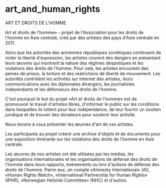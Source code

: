 # art_and_human_rights

ART ET DROITS DE L'HOMME

Art et droits de l'homme» - projet de l'Association pour les droits de l'homme en Asie centrale, créé par des artistes des pays d'Asie centrale en 2011.

Alors que les autorités des anciennes républiques soviétiques continuent de violer la liberté d'expression, les artistes courent des dangers en présentant leurs œuvres qui montrent la nature des régimes despotiques et les violations des droits de l'homme. Pour cela, les artistes encourent des peines de prison, la torture et des restrictions de liberté de mouvement. Les autorités contrôlent les activités sur Internet des artistes, leurs communications avec les diplomates étrangers, les journalistes indépendants et les défenseurs des droits de l'homme.

C'est pourquoi le but du projet «Art et droits de l'homme» est de promouvoir le travail d'artistes libres, d'informer le public sur les conditions dans lesquelles ils luttent pour leur indépendance, de leur fournir un soutien juridique et de trouver des donateurs pour soutenir leur activité.

Nous tenons à vous présenter les œuvres d'art de ces artistes.

Les participants au projet créent une archive d'objets et de documents pour une exposition itinérante sur les violations des droits de l'homme en Asie centrale.

Les œuvres de nos artistes ont été utilisées par les médias, les organisations internationales et les organisations de défense des droits de l'homme dans leurs rapports, événements ou lors d'actions de défense des droits de l'homme. Parmi eux, on compte «Amnesty International» (AI), «Human Rights Watch», «International Partnership for Human Rights» (IPHR), «Norwegian Helsinki Committee» (NHC) et d'autres.
